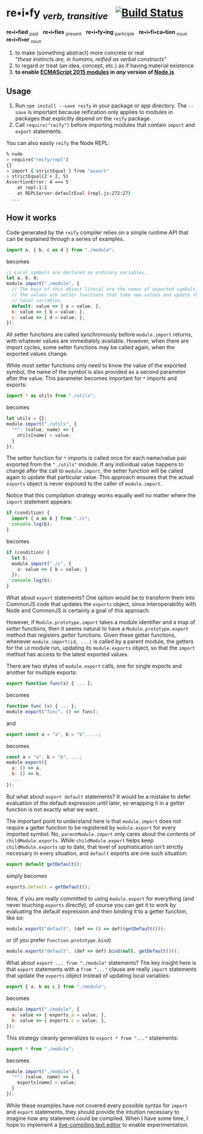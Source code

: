 # re•i•fy <sub>_verb, transitive_</sub> &nbsp; [![Build Status](https://travis-ci.org/benjamn/reify.svg?branch=master)](https://travis-ci.org/benjamn/reify)

**re•i•fied** <sub>past</sub> &nbsp; **re•i•fies** <sub>present</sub> &nbsp; **re•i•fy•ing** <sub>participle</sub> &nbsp; **re•i•fi•ca•tion** <sub>noun</sub> &nbsp; **re•i•fi•er** <sub>noun</sub>

  1. to make (something abstract) more concrete or real<br>
     _"these instincts are, in humans, reified as verbal constructs"_
  2. to regard or treat (an idea, concept, etc.) as if having material existence
  3. **to enable [ECMAScript 2015 modules](http://www.2ality.com/2014/09/es6-modules-final.html) in *any* version of [Node.js](https://nodejs.org)**

Usage
---

  1. Run `npm install --save reify` in your package or app directory. The
     `--save` is important because reification only applies to modules in
     packages that explicitly depend on the `reify` package.
  2. Call `require("reify")` before importing modules that contain `import`
     and `export` statements.

You can also easily `reify` the Node REPL:

```sh
% node
> require("reify/repl")
{}
> import { strictEqual } from "assert"
> strictEqual(2 + 2, 5)
AssertionError: 4 === 5
    at repl:1:1
    at REPLServer.defaultEval (repl.js:272:27)
  ...
```

How it works
---

Code generated by the `reify` compiler relies on a simple runtime API that can be explained through a series of examples.

```js
import a, { b, c as d } from "./module";
```
becomes
```js
// Local symbols are declared as ordinary variables.
let a, b, d;
module.import("./module", {
  // The keys of this object literal are the names of exported symbols.
  // The values are setter functions that take new values and update the
  // local variables.
  default: value => { a = value; },
  b: value => { b = value; },
  c: value => { d = value; },
});
```
All setter functions are called synchronously before `module.import` returns, with whatever values are immediately available. However, when there are import cycles, some setter functions may be called again, when the exported values change.

While most setter functions only need to know the value of the exported symbol, the name of the symbol is also provided as a second parameter after the value. This parameter becomes important for `*` imports and exports:

```js
import * as utils from "./utils";
```
becomes
```js
let utils = {};
module.import("./utils", {
  "*": (value, name) => {
    utils[name] = value;
  }
});
```
The setter function for `*` imports is called once for each name/value pair exported from the `"./utils"` module. If any individual value happens to change after the call to `module.import`, the setter function will be called again to update that particular value. This approach ensures that the actual `exports` object is never exposed to the caller of `module.import`.

Notice that this compilation strategy works equally well no matter where the `import` statement appears:

```js
if (condition) {
  import { a as b } from "./c";
  console.log(b);
}
```
becomes
```js
if (condition) {
  let b;
  module.import("./c", {
    a: value => { b = value; }
  });
  console.log(b);
}
```

What about `export` statements? One option would be to transform them into CommonJS code that updates the `exports` object, since interoperability with Node and CommonJS is certainly a goal of this approach.

However, if `Module.prototype.import` takes a module identifier and a map of *setter* functions, then it seems natural to have a `Module.prototype.export` method that registers *getter* functions. Given these getter functions, whenever `module.import(id, ...)` is called by a parent module, the getters for the `id` module run, updating its `module.exports` object, so that the `import` method has access to the latest exported values.

There are two styles of `module.export` calls, one for single exports and another for multiple exports:

```js
export function func(x) { ... };
```
becomes
```js
function func (x) { ... };
module.export("func", () => func);
```
and
```js
export const a = "a", b = "b", ...;
```
becomes
```js
const a = "a", b = "b", ...;
module.export({
  a: () => a,
  b: () => b,
  ...
});
```

But what about `export default` statements? It would be a mistake to defer evaluation of the default expression until later, so wrapping it in a getter function is not exactly what we want.

The important point to understand here is that `module.import` does not require a getter function to be registered by `module.export` for every imported symbol. No, `parentModule.import` only cares about the contents of `childModule.exports`. While `childModule.export` helps keep `childModule.exports` up to date, that level of sophistication isn't strictly necessary in every situation, and `default` exports are one such situation:

```js
export default getDefault();
```
simply becomes
```js
exports.default = getDefault();
```

Now, if you are really committed to using `module.export` for everything (and never touching `exports` directly), of course you can get it to work by evaluating the default expression and then binding it to a getter function, like so:

```js
module.export("default", (def => () => def)(getDefault()));
```
or (if you prefer `Function.prototype.bind`)
```js
module.export("default", (def => def).bind(null, getDefault()));
```

What about `export ... from "./module"` statements? The key insight here is that `export` statements with a `from "..."` clause are really `import` statements that update the `exports` object instead of updating local variables:

```js
export { a, b as c } from "./module";
```
becomes
```js
module.import("./module", {
  a: value => { exports.a = value; },
  b: value => { exports.c = value; },
});
```

This strategy cleanly generalizes to `export * from "..."` statements:

```js
export * from "./module";
```
becomes
```js
module.import("./module", {
  "*": (value, name) => {
    exports[name] = value;
  }
});
```

While these examples have not covered every possible syntax for `import` and `export` statements, they should provide the intuition necessary to imagine how any statement could be compiled. When I have some time, I hope to implement a [live-compiling text editor](https://github.com/benjamn/reify/issues/15) to enable experimentation.
